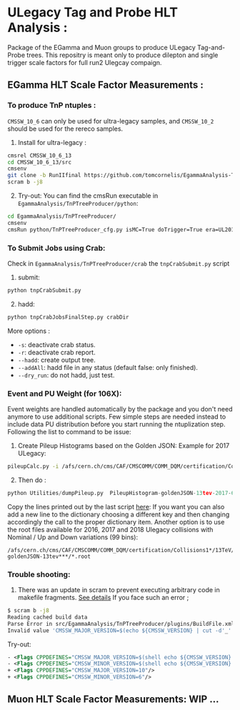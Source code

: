 # ULegacy Tag and Probe HLT Analysis : 

Package of the EGamma and Muon groups to produce ULegacy Tag-and-Probe trees.
This repositry is meant only to produce dilepton and single trigger scale factors for full run2 Ulegcay compaign.

## EGamma HLT Scale Factor Measurements :
### To produce TnP ntuples :
``CMSSW_10_6`` can only be used for ultra-legacy samples, and ``CMSSW_10_2`` should be used for the rereco samples.
1. Install for ultra-legacy :
```bash
cmsrel CMSSW_10_6_13
cd CMSSW_10_6_13/src
cmsenv
git clone -b RunIIfinal https://github.com/tomcornelis/EgammaAnalysis-TnPTreeProducer EgammaAnalysis/TnPTreeProducer
scram b -j8
```
2. Try-out:
You can find the cmsRun executable in ``EgammaAnalysis/TnPTreeProducer/python``:
```bash
cd EgammaAnalysis/TnPTreeProducer/
cmsenv
cmsRun python/TnPTreeProducer_cfg.py isMC=True doTrigger=True era=UL2018 maxEvents=5000
```
### To Submit Jobs using Crab: 
Check in ``EgammaAnalysis/TnPTreeProducer/crab`` the ``tnpCrabSubmit.py`` script 
1. submit: 
```bash
python tnpCrabSubmit.py
```
2. hadd: 
```bash
python tnpCrabJobsFinalStep.py crabDir
```
More options : 
- ``-s``: deactivate crab status.
- ``-r``: deactivate crab report.
- ``--hadd``: create output tree.
- ``--addAll``: hadd file in any status (default false: only finished).
- ``--dry_run``: do not hadd, just test.

### Event and PU Weight (for 106X):
Event weights are handled automatically by the package and you don't need anymore to use additional scripts. Few simple steps are needed instead to include data PU distribution before you start running the ntuplization step. Following the list to command to be issue:
1. Create Pileup Histograms based on the Golden JSON: Example for 2017 ULegacy:
```bash
pileupCalc.py -i /afs/cern.ch/cms/CAF/CMSCOMM/COMM_DQM/certification/Collisions17/13TeV/Legacy_2017/Cert_294927-306462_13TeV_UL2017_Collisions17_GoldenJSON.txt --inputLumiJSON /afs/cern.ch/cms/CAF/CMSCOMM/COMM_DQM/certification/Collisions17/13TeV/PileUp/UltraLegacy/pileup_latest.txt --calcMode true --minBiasXsec 69200 --maxPileupBin 90 --numPileupBins 90 ./2016UltraLegacyPUHist_nominal_99bins.root
```
2. Then do : 
```python
python Utilities/dumpPileup.py  PileupHistogram-goldenJSON-13tev-2017-69200ub-99bins.root
```
Copy the lines printed out by the last script [here](): If you want you can also add a new line to the dictionary choosing a different key and then changing accordingly the call to the proper dictionary item.
Another option is to use the root files available for 2016, 2017 and 2018 Ulegacy collisions with Nominal / Up and Down variations (99 bins):
```
/afs/cern.ch/cms/CAF/CMSCOMM/COMM_DQM/certification/Collisions1*/13TeV/PileUp/UltraLegacy/PileupHistogram-goldenJSON-13tev***/*.root
```
### Trouble shooting:
1. There was an update in scram to prevent executing arbitrary code in makefile fragments. [See details](https://indico.cern.ch/event/1058840/contributions/4450329/attachments/2281171/3875942/CMSSDT-CoreSW-210713.pdf) 
If you face such an error ; 
```bash
$ scram b -j8
Reading cached build data
Parse Error in src/EgammaAnalysis/TnPTreeProducer/plugins/BuildFile.xml, line 
Invalid value 'CMSSW_MAJOR_VERSION=$(echo ${CMSSW_VERSION} | cut -d'_' -f2)' found.
```
Try-out: 
```xml 
- <Flags CPPDEFINES="CMSSW_MAJOR_VERSION=$(shell echo ${CMSSW_VERSION} | cut -d'_' -f2)"/>
- <Flags CPPDEFINES="CMSSW_MINOR_VERSION=$(shell echo ${CMSSW_VERSION} | cut -d'_' -f3)"/>
+ <Flags CPPDEFINES="CMSSW_MAJOR_VERSION=10"/>
+ <Flags CPPDEFINES="CMSSW_MINOR_VERSION=6"/>
```
## Muon HLT Scale Factor Measurements: WIP ... 
